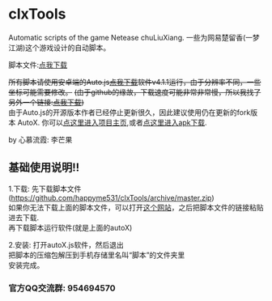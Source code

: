 # clxTools

Automatic scripts of the game Netease chuLiuXiang.  一些为网易楚留香(一梦江湖)这个游戏设计的自动脚本。

脚本文件:[点我下载](https://github.com/happyme531/clxTools/archive/master.zip)

~~所有脚本请使用安卓端的Auto.js[点我下载](https://github.com/Ericwyn/Auto.js/releases)软件v4.1.1运行，由于分辨率不同，一些坐标可能需要修改。~~
~~(由于github的缘故，下载速度可能非常非常慢，所以我找了另外一个链接:[点我下载](https://www.lanzous.com/b00t76gcb))~~  
由于Auto.js的开源版本作者已经停止更新很久，因此建议使用仍在更新的fork版本 AutoX. 你可以[点这里进入项目主页](https://github.com/kkevsekk1/AutoX),或者[点这里进入apk下载](https://github.com/kkevsekk1/AutoX/releases).

by 心慕流霞: 李芒果

## 基础使用说明!!

1.下载:
  先下载脚本文件(https://github.com/happyme531/clxTools/archive/master.zip)  
  如果你无法下载上面的脚本文件，可以打开[这个网站](https://gh.api.99988866.xyz/)，之后把脚本文件的链接粘贴进去下载.  
  再下载脚本运行软件(就是上面的autoX)

2.安装:
  打开autoX.js软件，然后退出  
  把脚本的压缩包解压到手机存储里名叫“脚本”的文件夹里  
  安装完成。
  
### 官方QQ交流群: 954694570
